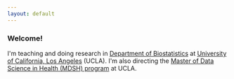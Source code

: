 ```yaml
---
layout: default
---
```


### Welcome!

I'm teaching and doing research in [Department of Biostatistics](https://ph.ucla.edu/departments/biostatistics) at [University of California, Los Angeles](http://www.ucla.edu) (UCLA). I'm also directing the [Master of Data Science in Health (MDSH) program](https://mdsh.ucla.edu/) at UCLA.


